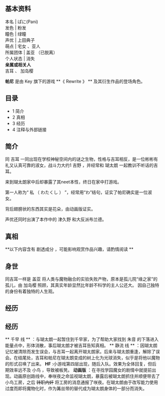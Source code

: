 **基本资料**  
---  
本名  |  ぱに(Pani)   
发色  |  粉发   
瞳色  |  绿瞳   
声优  |  上田典子   
萌点  |  宅女  、亚人   
所属团体  |  盖亚  （已脱离）   
个人状态  |  消失   
**亲属或相关人**  
吉耳  、  加岛樱  
  
**帕尼** 是由  Key  旗下的游戏 **《 Rewrite  》 ** 及其衍生作品的登场角色。

##  目录

  * 1  简介 
  * 2  真相 
  * 3  经历 
  * 4  注释与外部链接 

##  简介

同  吉耳  一同出现在学校神秘空间内的谜之生物，性格与吉耳相反，是一位彬彬有礼又认真可靠的淑女，战斗力大约1  吉野  ，并经常和  瑚太朗
一起教训不听话的吉耳。

来到瑚太朗家中后却暴露了其neet本性，终日在家中打游戏。

第一人称为“  私  （  わたくし  ）  ”，经常用“わ”结句，证实了帕尼确实是一位淑女。

背后翅膀状的东西其实是花朵，由动画版证实。

声优还同时出演了本作中的  津久野  和大反派布兰德。

##  真相

**以下内容含有 剧透成分  ，可能影响观赏作品兴趣，请酌情阅读 **

身世  
---  
同吉耳一样是  盖亚  将人类与魔物融合的实验失败产物，原本是孤儿院“缘之家”的孤儿，由  加岛樱  照顾，其真实年龄显然比年龄不科学的主人公还大。
因自己独特的身份有着独特的人生观。  
  
##  经历

经历  
---  
** 千早  线 ** ：与瑚太朗一起暂住到千早家，为了帮助大家找到  朱音  的下落进入能量点中，形体消散，事后瑚太朗才被吉耳告知真相。  ** 静流
线 **
：因瑚太朗记忆被清除而发生误会，与吉耳一起离开瑚太朗家。后来与瑚太朗重逢，解除了误会。在结尾处，吉耳和帕尼在瑚太朗变成的树上化为光球消失，似乎是将他以魔物的形式召唤了出来。
**HF** :小游戏第四层出现，随后入队。效果为全体回复，但后期效率远不及  小鸟  ，导致被板凳。  **动画版**
：在寻找学园魔女的剧情中就提前出现。动画原创路线中，奉咲夜之命监视瑚太朗，暴露后被瑚太朗抓住并顺便带去了小鸟工房，之后 ~~转职内奸~~
将工房的消息通报了咲夜。在瑚太朗由于改写能力使用过度而即将魔物化时，作为篝丝带的替代成为瑚太朗身体的一部分而消失。  
  
